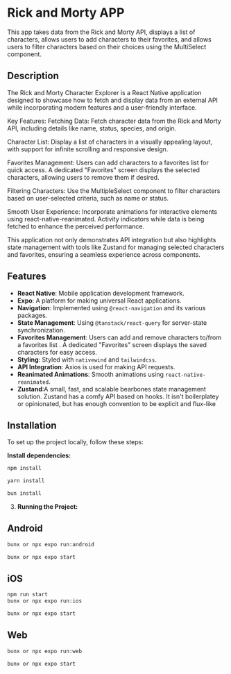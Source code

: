 # Rick and Morty APP

This app takes data from the Rick and Morty API, displays a list of characters, allows users to add characters to their favorites, and allows users to filter characters based on their choices using the MultiSelect component.

## Description

The Rick and Morty Character Explorer is a React Native application designed to showcase how to fetch and display data from an external API while incorporating modern features and a user-friendly interface.

Key Features:
Fetching Data: Fetch character data from the Rick and Morty API, including details like name, status, species, and origin.

Character List: Display a list of characters in a visually appealing layout, with support for infinite scrolling and responsive design.

Favorites Management:
Users can add characters to a favorites list for quick access.
A dedicated "Favorites" screen displays the selected characters, allowing users to remove them if desired.

Filtering Characters: Use the MultipleSelect component to filter characters based on user-selected criteria, such as name or status.

Smooth User Experience:
Incorporate animations for interactive elements using react-native-reanimated. Activity indicators while data is being fetched to enhance the perceived performance.

This application not only demonstrates API integration but also highlights state management with tools like Zustand for managing selected characters and favorites, ensuring a seamless experience across components.






## Features

- **React Native**: Mobile application development framework.
- **Expo**: A platform for making universal React applications.
- **Navigation**: Implemented using `@react-navigation` and its various packages.
- **State Management**: Using `@tanstack/react-query` for server-state synchronization.
- **Favorites Management**: Users can add and remove characters to/from a favorites list . A dedicated "Favorites" screen displays the saved characters for easy access.
- **Styling**: Styled with `nativewind` and `tailwindcss`.
- **API Integration**: Axios is used for making API requests.
- **Reanimated Animations**: Smooth animations using `react-native-reanimated`.
- **Zustand**:A small, fast, and scalable bearbones state management solution. Zustand has a comfy API based on hooks. It isn't boilerplatey or opinionated, but has enough convention to be explicit and flux-like

## Installation

To set up the project locally, follow these steps:


 **Install dependencies:**

```bash
npm install
```

```bash
yarn install
```

```bash
bun install
```

3. **Running the Project:**

## Android

```bash
bunx or npx expo run:android
```

```bash
bunx or npx expo start
```

## iOS

```bash
npm run start
bunx or npx expo run:ios
```

```bash
bunx or npx expo start
```

## Web

```bash
bunx or npx expo run:web
```

```bash
bunx or npx expo start
```